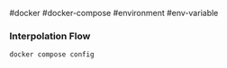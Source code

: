 #docker #docker-compose #environment #env-variable

### Interpolation Flow

```bash
docker compose config
```

```go

```